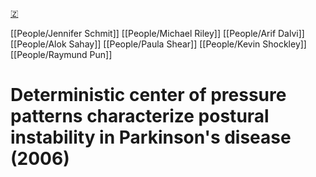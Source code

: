 [🇿](zotero://select/library/items/DD4P9YK5)

[[People/Jennifer Schmit]] [[People/Michael Riley]] [[People/Arif Dalvi]] [[People/Alok Sahay]] [[People/Paula Shear]] [[People/Kevin Shockley]] [[People/Raymund Pun]] 
# Deterministic center of pressure patterns characterize postural instability in Parkinson's disease (2006)

